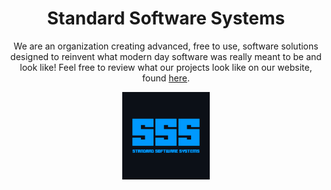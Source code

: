 <h1 align="center">Standard Software Systems</h1>
<p align="center">We are an organization creating advanced, free to use, software solutions designed to reinvent what modern day software was really meant to be and look like! Feel free to review what our projects look like on our website, found <a href="https://store.hyperz.net" target="_blank">here</a>.</p>

<p align="center">
  <img src="./logo.png" style="width: 10em; height: 10em;">
</p>
